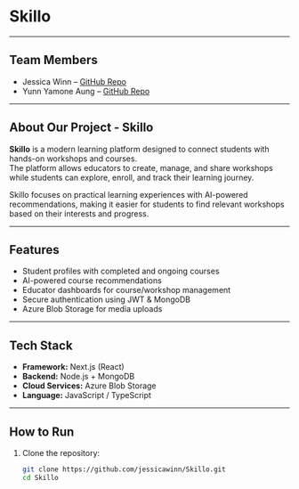 # Skillo

---

## Team Members
- Jessica Winn – [GitHub Repo](https://github.com/jessicawinn/Skillo)  
- Yunn Yamone Aung – [GitHub Repo](https://github.com/jessicawinn/Skillo)  

---

## About Our Project - Skillo
**Skillo** is a modern learning platform designed to connect students with hands-on workshops and courses.  
The platform allows educators to create, manage, and share workshops while students can explore, enroll, and track their learning journey.  

Skillo focuses on practical learning experiences with AI-powered recommendations, making it easier for students to find relevant workshops based on their interests and progress.

---

## Features
- Student profiles with completed and ongoing courses  
- AI-powered course recommendations  
- Educator dashboards for course/workshop management   
- Secure authentication using JWT & MongoDB  
- Azure Blob Storage for media uploads  

---

## Tech Stack
- **Framework:** Next.js (React)  
- **Backend:** Node.js + MongoDB  
- **Cloud Services:** Azure Blob Storage  
- **Language:** JavaScript / TypeScript  

---

## How to Run
1. Clone the repository:
   ```bash
   git clone https://github.com/jessicawinn/Skillo.git
   cd Skillo
